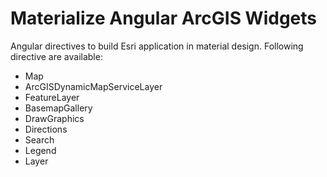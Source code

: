 # Materialize Angular ArcGIS Widgets
Angular directives to build Esri application in material design. Following directive are available:

- Map
- ArcGISDynamicMapServiceLayer
- FeatureLayer
- BasemapGallery
- DrawGraphics
- Directions
- Search
- Legend 
- Layer 
